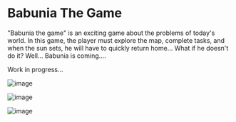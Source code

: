# Babunia The Game

"Babunia the game"
is an exciting game about the problems of today's world. 
In this game, the player must explore the map, complete tasks, and when the sun sets, he will have to quickly return home...
What if he doesn't do it?
Well... Babunia is coming....


Work in progress...


![image](https://github.com/user-attachments/assets/b36d322c-8b2d-431e-99fa-ea7c7d73873c)

![image](https://github.com/user-attachments/assets/07c693b4-541c-4b49-9176-d5267d15b421)

![image](https://github.com/user-attachments/assets/8e6c9a34-7a8c-4242-9b18-765c9871c17a)




